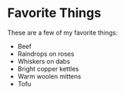 # Favorite Things

These are a few of my favorite things:

- Beef
- Raindrops on roses
- Whiskers on dabs
- Bright copper kettles
- Warm woolen mittens
- Tofu
